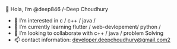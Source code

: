 👋 Hola, I’m @deep846 /-Deep Choudhury
- 👀 I’m interested in c / c++ / java /
- 🌱 I’m currently learning  flutter / web-devlopement/ python /
- 💞️ I’m looking to collaborate with c++ / java / problem Solving
- 📫 contact information: developer.deepchoudhury@gmail.com2

<!---
deep846/deep846 is a ✨ special ✨ repository because its `README.md` (this file) appears on your GitHub profile.
You can click the Preview link to take a look at your changes.
--->
